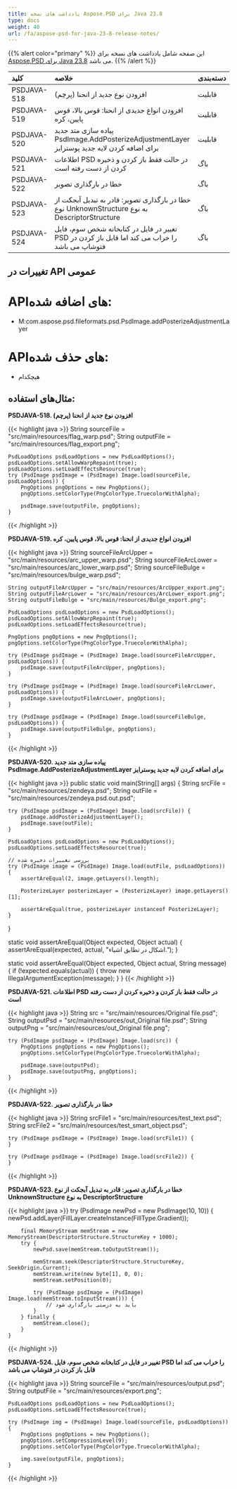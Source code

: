 ```yaml
---
title: یادداشت های نسخه Aspose.PSD برای Java 23.8
type: docs
weight: 40
url: /fa/aspose-psd-for-java-23-8-release-notes/
---
```


{{% alert color="primary" %}} این صفحه شامل یادداشت های نسخه برای [Aspose.PSD برای Java 23.8](https://downloads.aspose.com/psd/java/new-releases/aspose.psd-for-java-23.8/) می باشد. {{% /alert %}}

| **کلید**      | **خلاصه**                                                                                   | **دسته‌بندی** |
|:-------------|:-------------------------------------------------------------------------------------------|:--------------|
| PSDJAVA-518 | افزودن نوع جدید از انحنا (پرچم)                                                        |    قابلیت     |
| PSDJAVA-519 | افزودن انواع جدیدی از انحنا: قوس بالا، قوس پایین، کره                                   |    قابلیت     |
| PSDJAVA-520 | پیاده سازی متد جدید PsdImage.AddPosterizeAdjustmentLayer برای اضافه کردن لایه جدید پوسترایز    |    قابلیت     |
| PSDJAVA-521 | اطلاعات PSD در حالت فقط باز کردن و ذخیره کردن از دست رفته است                             |      باگ      |
| PSDJAVA-522 | خطا در بارگذاری تصویر                                                                       |      باگ      |
| PSDJAVA-523 | خطا در بارگذاری تصویر: قادر به تبدیل آبجکت از نوع UnknownStructure به نوع DescriptorStructure   |      باگ      |
| PSDJAVA-524 | تغییر در فایل در کتابخانه شخص سوم، فایل PSD را خراب می کند اما قابل باز کردن در فتوشاپ می باشد |      باگ      |

## **تغییرات در API عمومی**
# **API‌های اضافه شده:**

- M:com.aspose.psd.fileformats.psd.PsdImage.addPosterizeAdjustmentLayer

# **API‌های حذف شده:**

- هیچکدام

## **مثال‌های استفاده:**

**PSDJAVA-518. افزودن نوع جدید از انحنا (پرچم)**

{{< highlight java >}}
    String sourceFile = "src/main/resources/flag_warp.psd";
    String outputFile = "src/main/resources/flag_export.png";

    PsdLoadOptions psdLoadOptions = new PsdLoadOptions();
    psdLoadOptions.setAllowWarpRepaint(true);
    psdLoadOptions.setLoadEffectsResource(true);
    try (PsdImage psdImage = (PsdImage) Image.load(sourceFile, psdLoadOptions)) {
        PngOptions pngOptions = new PngOptions();
        pngOptions.setColorType(PngColorType.TruecolorWithAlpha);

        psdImage.save(outputFile, pngOptions);
    }
{{< /highlight >}}

**PSDJAVA-519. افزودن انواع جدیدی از انحنا: قوس بالا، قوس پایین، کره**

{{< highlight java >}}
    String sourceFileArcUpper = "src/main/resources/arc_upper_warp.psd";
    String sourceFileArcLower = "src/main/resources/arc_lower_warp.psd";
    String sourceFileBulge = "src/main/resources/bulge_warp.psd";

    String outputFileArcUpper = "src/main/resources/ArcUpper_export.png";
    String outputFileArcLower = "src/main/resources/ArcLower_export.png";
    String outputFileBulge = "src/main/resources/Bulge_export.png";

    PsdLoadOptions psdLoadOptions = new PsdLoadOptions();
    psdLoadOptions.setAllowWarpRepaint(true);
    psdLoadOptions.setLoadEffectsResource(true);

    PngOptions pngOptions = new PngOptions();
    pngOptions.setColorType(PngColorType.TruecolorWithAlpha);

    try (PsdImage psdImage = (PsdImage) Image.load(sourceFileArcUpper, psdLoadOptions)) {
        psdImage.save(outputFileArcUpper, pngOptions);
    }

    try (PsdImage psdImage = (PsdImage) Image.load(sourceFileArcLower, psdLoadOptions)) {
        psdImage.save(outputFileArcLower, pngOptions);
    }

    try (PsdImage psdImage = (PsdImage) Image.load(sourceFileBulge, psdLoadOptions)) {
        psdImage.save(outputFileBulge, pngOptions);
    }
{{< /highlight >}}

**PSDJAVA-520. پیاده سازی متد جدید PsdImage.AddPosterizeAdjustmentLayer برای اضافه کردن لایه جدید پوسترایز**

{{< highlight java >}}
public static void main(String[] args) {
    String srcFile = "src/main/resources/zendeya.psd";
    String outFile = "src/main/resources/zendeya.psd.out.psd";

    try (PsdImage psdImage = (PsdImage) Image.load(srcFile)) {
        psdImage.addPosterizeAdjustmentLayer();
        psdImage.save(outFile);
    }

    PsdLoadOptions psdLoadOptions = new PsdLoadOptions();
    psdLoadOptions.setLoadEffectsResource(true);

    // بررسی تغییرات ذخیره شده
    try (PsdImage image = (PsdImage) Image.load(outFile, psdLoadOptions)) {
        assertAreEqual(2, image.getLayers().length);

        PosterizeLayer posterizeLayer = (PosterizeLayer) image.getLayers()[1];

        assertAreEqual(true, posterizeLayer instanceof PosterizeLayer);
    }
}

static void assertAreEqual(Object expected, Object actual) {
    assertAreEqual(expected, actual, "اشکال در تطابق اشیاء.");
}

static void assertAreEqual(Object expected, Object actual, String message) {
    if (!expected.equals(actual)) {
        throw new IllegalArgumentException(message);
    }
}
{{< /highlight >}}

**PSDJAVA-521. اطلاعات PSD در حالت فقط باز کردن و ذخیره کردن از دست رفته است**

{{< highlight java >}}
    String src = "src/main/resources/Original file.psd";
    String outputPsd = "src/main/resources/out_Original file.psd";
    String outputPng = "src/main/resources/out_Original file.png";

    try (PsdImage psdImage = (PsdImage) Image.load(src)) {
        PngOptions pngOptions = new PngOptions();
        pngOptions.setColorType(PngColorType.TruecolorWithAlpha);

        psdImage.save(outputPsd);
        psdImage.save(outputPng, pngOptions);
    }
{{< /highlight >}}

**PSDJAVA-522. خطا در بارگذاری تصویر**

{{< highlight java >}}
    String srcFile1 = "src/main/resources/test_text.psd";
    String srcFile2 = "src/main/resources/test_smart_object.psd";

    try (PsdImage psdImage = (PsdImage) Image.load(srcFile1)) {
    }

    try (PsdImage psdImage = (PsdImage) Image.load(srcFile2)) {
    }
{{< /highlight >}}

**PSDJAVA-523. خطا در بارگذاری تصویر: قادر به تبدیل آبجکت از نوع UnknownStructure به نوع DescriptorStructure**

{{< highlight java >}}
   try (PsdImage newPsd = new PsdImage(10, 10)) {
        newPsd.addLayer(FillLayer.createInstance(FillType.Gradient));

        final MemoryStream memStream = new MemoryStream(DescriptorStructure.StructureKey + 1000);
        try {
            newPsd.save(memStream.toOutputStream());

            memStream.seek(DescriptorStructure.StructureKey, SeekOrigin.Current);
            memStream.write(new byte[1], 0, 0);
            memStream.setPosition(0);

            try (PsdImage psdImage = (PsdImage) Image.load(memStream.toInputStream())) {
                // باید به درستی بارگذاری شود
            }
        } finally {
            memStream.close();
        }
    }
{{< /highlight >}}

**PSDJAVA-524. تغییر در فایل در کتابخانه شخص سوم، فایل PSD را خراب می کند اما قابل باز کردن در فتوشاپ می باشد**

{{< highlight java >}}
    String sourceFile = "src/main/resources/output.psd";
    String outputFile = "src/main/resources/export.png";

    PsdLoadOptions psdLoadOptions = new PsdLoadOptions();
    psdLoadOptions.setLoadEffectsResource(true);

    try (PsdImage img = (PsdImage) Image.load(sourceFile, psdLoadOptions)) {
        PngOptions pngOptions = new PngOptions();
        pngOptions.setCompressionLevel(9);
        pngOptions.setColorType(PngColorType.TruecolorWithAlpha);

        img.save(outputFile, pngOptions);
    }
{{< /highlight >}}
